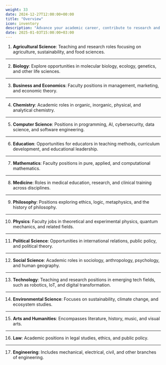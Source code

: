 ```yaml
---
weight: 33
date: 2024-12-27T12:00:00+00:00
title: "Overview"
icon: inventory
description: "Advance your academic career, contribute to research and teaching excellence, and shape the future of education."
date: 2025-01-03T15:00:00+03:00
---
```


1. **Agricultural Science**:
Teaching and research roles focusing on agriculture, sustainability, and food sciences.

---

2. **Biology**:
Explore opportunities in molecular biology, ecology, genetics, and other life sciences.

---

3. **Business and Economics**:
Faculty positions in management, marketing, and economic theory.

---

4. **Chemistry**:
Academic roles in organic, inorganic, physical, and analytical chemistry.

---

5. **Computer Science**:
Positions in programming, AI, cybersecurity, data science, and software engineering.

---

6. **Education**:
Opportunities for educators in teaching methods, curriculum development, and educational leadership.

---

7. **Mathematics**:
Faculty positions in pure, applied, and computational mathematics.

---

8. **Medicine**:
Roles in medical education, research, and clinical training across disciplines.

---

9. **Philosophy**:
Positions exploring ethics, logic, metaphysics, and the history of philosophy.

---

10. **Physics**:
Faculty jobs in theoretical and experimental physics, quantum mechanics, and related fields.

---

11. **Political Science**:
Opportunities in international relations, public policy, and political theory.

---

12. **Social Science**:
Academic roles in sociology, anthropology, psychology, and human geography.

---

13. **Technology**:
Teaching and research positions in emerging tech fields, such as robotics, IoT, and digital transformation.

---

14. **Environmental Science**: Focuses on sustainability, climate change, and ecosystem studies.

---

15. **Arts and Humanities**: Encompasses literature, history, music, and visual arts.

---

16. **Law**: Academic positions in legal studies, ethics, and public policy.

---

17. **Engineering**: Includes mechanical, electrical, civil, and other branches of engineering.